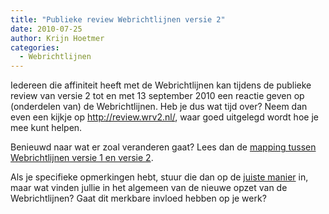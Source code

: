 ```yaml
---
title: "Publieke review Webrichtlijnen versie 2"
date: 2010-07-25
author: Krijn Hoetmer
categories: 
  - Webrichtlijnen
---
```

Iedereen die affiniteit heeft met de Webrichtlijnen kan tijdens de publieke review van versie 2 tot en met 13 september 2010 een reactie geven op (onderdelen van) de Webrichtlijnen. Heb je dus wat tijd over? Neem dan even een kijkje op <http://review.wrv2.nl/>, waar goed uitgelegd wordt hoe je mee kunt helpen.

Benieuwd naar wat er zoal veranderen gaat? Lees dan de [mapping tussen Webrichtlijnen versie 1 en versie 2](http://review.wrv2.nl/mapping/).

Als je specifieke opmerkingen hebt, stuur die dan op de [juiste manier](http://review.wrv2.nl/#procedure) in, maar wat vinden jullie in het algemeen van de nieuwe opzet van de Webrichtlijnen? Gaat dit merkbare invloed hebben op je werk?
